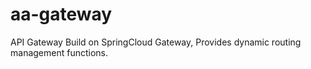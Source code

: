 # aa-gateway
API Gateway Build on SpringCloud Gateway, Provides dynamic routing management functions.
